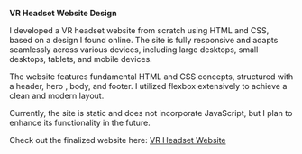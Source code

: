 <b> VR Headset Website Design</b> 

I developed a VR headset website from scratch using HTML and CSS, based on a design I found online. The site is fully responsive and adapts seamlessly across various devices, including large desktops, small desktops, tablets, and mobile devices.

The website features fundamental HTML and CSS concepts, structured with a header, hero , body, and footer. I utilized flexbox extensively to achieve a clean and modern layout.

Currently, the site is static and does not incorporate JavaScript, but I plan to enhance its functionality in the future.

Check out the finalized website here: <a target="_blank" href="http://vronline.wuaze.com/">VR Headset Website</a>

